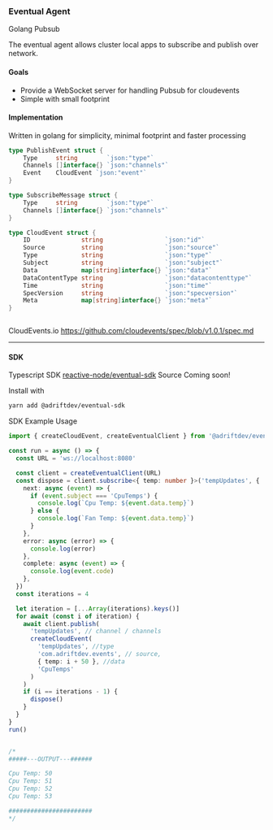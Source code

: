 ### Eventual Agent

Golang Pubsub

The eventual agent allows cluster local apps to subscribe and publish over network.

#### Goals

- Provide a WebSocket server for handling Pubsub for cloudevents
- Simple with small footprint

#### Implementation
Written in golang for simplicity, minimal footprint and faster processing

```go
type PublishEvent struct {
	Type     string        `json:"type"`
	Channels []interface{} `json:"channels"`
	Event    CloudEvent `json:"event"`
}

type SubscribeMessage struct {
	Type     string        `json:"type"`
	Channels []interface{} `json:"channels"`
}

type CloudEvent struct {
	ID              string                 `json:"id"`
	Source          string                 `json:"source"`
	Type            string                 `json:"type"`
	Subject         string                 `json:"subject"`
	Data            map[string]interface{} `json:"data"`
	DataContentType string                 `json:"datacontenttype"`
	Time            string                 `json:"time"`
	SpecVersion     string                 `json:"specversion"`
	Meta            map[string]interface{} `json:"meta"`
}



```


CloudEvents.io
https://github.com/cloudevents/spec/blob/v1.0.1/spec.md


---


#### SDK

Typescript SDK [reactive-node/eventual-sdk](https://gitlab.com/adriftdev1/reactive-node/-/tree/master/packages/eventual-sdk) Source Coming soon!

Install with
```sh
yarn add @adriftdev/eventual-sdk
```

SDK Example Usage

```ts
import { createCloudEvent, createEventualClient } from '@adriftdev/eventual-sdk'

const run = async () => {
  const URL = 'ws://localhost:8080'

  const client = createEventualClient(URL)
  const dispose = client.subscribe<{ temp: number }>('tempUpdates', {
    next: async (event) => {
      if (event.subject === 'CpuTemps') {
        console.log(`Cpu Temp: ${event.data.temp}`)
      } else {
        console.log(`Fan Temp: ${event.data.temp}`)
      }
    },
    error: async (error) => {
      console.log(error)
    },
    complete: async (event) => {
      console.log(event.code)
    },
  })
  const iterations = 4

  let iteration = [...Array(iterations).keys()]
  for await (const i of iteration) {
    await client.publish(
      'tempUpdates', // channel / channels
      createCloudEvent(
        'tempUpdates', //type
        'com.adriftdev.events', // source,
        { temp: i + 50 }, //data
        'CpuTemps'
      )
    )
    if (i == iterations - 1) {
      dispose()
    }
  }
}
run()


/* 
#####---OUTPUT---######

Cpu Temp: 50
Cpu Temp: 51
Cpu Temp: 52
Cpu Temp: 53

#######################
*/
```


